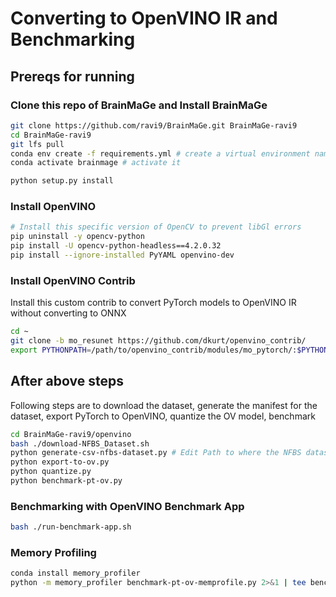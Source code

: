 # Converting to OpenVINO IR and Benchmarking

## Prereqs for running

### Clone this repo of BrainMaGe and Install BrainMaGe

```bash
git clone https://github.com/ravi9/BrainMaGe.git BrainMaGe-ravi9
cd BrainMaGe-ravi9
git lfs pull
conda env create -f requirements.yml # create a virtual environment named brainmage
conda activate brainmage # activate it

python setup.py install
```

### Install OpenVINO

```bash
# Install this specific version of OpenCV to prevent libGl errors
pip uninstall -y opencv-python
pip install -U opencv-python-headless==4.2.0.32
pip install --ignore-installed PyYAML openvino-dev
```

### Install OpenVINO Contrib

Install this custom contrib to convert PyTorch models to OpenVINO IR without converting to ONNX

```bash
cd ~
git clone -b mo_resunet https://github.com/dkurt/openvino_contrib/
export PYTHONPATH=/path/to/openvino_contrib/modules/mo_pytorch/:$PYTHONPATH
```

## After above steps

Following steps are to download the dataset, generate the manifest for the dataset, export PyTorch to OpenVINO, quantize the OV model, benchmark

```bash
cd BrainMaGe-ravi9/openvino
bash ./download-NFBS_Dataset.sh
python generate-csv-nfbs-dataset.py # Edit Path to where the NFBS dataset is downloaded.
python export-to-ov.py
python quantize.py
python benchmark-pt-ov.py
```

### Benchmarking with OpenVINO Benchmark App

```bash
bash ./run-benchmark-app.sh
```

### Memory Profiling

```bash
conda install memory_profiler
python -m memory_profiler benchmark-pt-ov-memprofile.py 2>&1 | tee bench-mem-prfl.log
```
